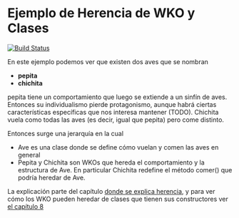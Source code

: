 # Ejemplo de Herencia de WKO y Clases
 
[![Build Status](https://travis-ci.org/wollok/herenciaPepitaWKO.svg?branch=master)](https://travis-ci.org/wollok/herenciaPepitaWKO)


En este ejemplo podemos ver que existen dos aves que se nombran

* **pepita**
* **chichita**

pepita tiene un comportamiento que luego se extiende a un sinfín de aves. Entonces su individualismo pierde protagonismo, aunque habrá ciertas características específicas que nos interesa mantener (TODO). Chichita vuela como todas las aves (es decir, igual que pepita) pero come distinto.

Entonces surge una jerarquía en la cual

* Ave es una clase donde se define cómo vuelan y comen las aves en general
* Pepita y Chichita son WKOs que hereda el comportamiento y la estructura de Ave. En particular Chichita redefine el método comer() que podría heredar de Ave.

La explicación parte del capítulo [donde se explica herencia](https://docs.google.com/document/d/1KdG7NrKPgPh4bAcyLuDG2G1iWP7Ze2GFs91qzlvDKqI/edit#heading=h.vavoa85kefx), y para ver cómo los WKO pueden heredar de clases que tienen sus constructores ver [el capítulo 8](https://docs.google.com/document/d/156PsLi7v5LPFJ5oVy6SPwH8cQRZaBqJh-aosZjUbE4s/edit#heading=h.magj4m3elpf6)

